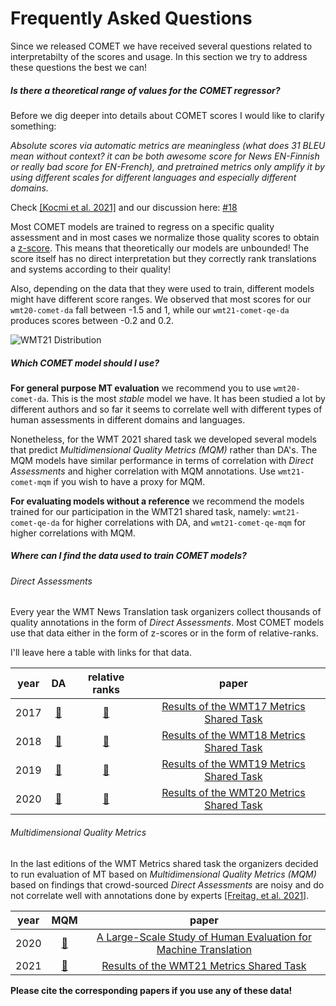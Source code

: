 # Frequently Asked Questions

Since we released COMET we have received several questions related to interpretabilty of the scores and usage. In this section we try to address these questions the best we can! 

##### Is there a theoretical range of values for the COMET regressor?

Before we dig deeper into details about COMET scores I would like to clarify something: 

_Absolute scores via automatic metrics are meaningless (what does 31 BLEU mean without context? it can be both awesome score for News EN-Finnish or really bad score for EN-French), and pretrained metrics only amplify it by using different scales for different languages and especially different domains._ 

Check [[Kocmi et al. 2021]](https://aclanthology.org/2021.wmt-1.57/) and our discussion here: [#18](https://github.com/Unbabel/COMET/issues/18)

Most COMET models are trained to regress on a specific quality assessment and in most cases we normalize those quality scores to obtain a [z-score](https://www.simplypsychology.org/z-score.html). This means that theoretically our models are unbounded! The score itself has no direct interpretation but they correctly rank translations and systems according to their quality!

Also, depending on the data that they were used to train, different models might have different score ranges. We observed that most scores for our `wmt20-comet-da` fall between -1.5 and 1, while our `wmt21-comet-qe-da` produces scores between -0.2 and 0.2.

![WMT21 Distribution](/_static/img/distributions-WMT21.png)

##### Which COMET model should I use?

**For general purpose MT evaluation** we recommend you to use `wmt20-comet-da`. This is the most _stable_ model we have. It has been studied a lot by different authors and so far it seems to correlate well with different types of human assessments in different domains and languages.

Nonetheless, for the WMT 2021 shared task we developed several models that predict _Multidimensional Quality Metrics (MQM)_ rather than DA's. The MQM models have similar performance in terms of correlation with _Direct Assessments_ and higher correlation with MQM annotations. Use `wmt21-comet-mqm` if you wish to have a proxy for MQM.

**For evaluating models without a reference** we recommend the models trained for our participation in the WMT21 shared task, namely: `wmt21-comet-qe-da` for higher correlations with DA, and `wmt21-comet-qe-mqm` for higher correlations with MQM.

##### Where can I find the data used to train COMET models?

###### Direct Assessments
Every year the WMT News Translation task organizers collect thousands of quality annotations in the form of _Direct Assessments_. Most COMET models use that data either in the form of z-scores or in the form of relative-ranks.

I'll leave here a table with links for that data.

| year | DA | relative ranks | paper |
|:---: | :--: | :---: | :---: |
| 2017 | [🔗](https://unbabel-experimental-data-sets.s3.eu-west-1.amazonaws.com/wmt/2017-da.csv.tar.gz) | [🔗](https://unbabel-experimental-data-sets.s3.eu-west-1.amazonaws.com/wmt/2017-daRR.csv.tar.gz) | [Results of the WMT17 Metrics Shared Task](https://statmt.org/wmt17/pdf/WMT55.pdf) |
| 2018 | [🔗](https://unbabel-experimental-data-sets.s3.eu-west-1.amazonaws.com/wmt/2018-da.csv.tar.gz) |  [🔗](https://unbabel-experimental-data-sets.s3.eu-west-1.amazonaws.com/wmt/2018-daRR.csv.tar.gz) |[Results of the WMT18 Metrics Shared Task](https://statmt.org/wmt18/pdf/WMT078.pdf) |
| 2019 | [🔗](https://unbabel-experimental-data-sets.s3.eu-west-1.amazonaws.com/wmt/2019-da.csv.tar.gz) |  [🔗](https://unbabel-experimental-data-sets.s3.eu-west-1.amazonaws.com/wmt/2019-daRR.csv.tar.gz) |[Results of the WMT19 Metrics Shared Task](https://statmt.org/wmt19/pdf/53/WMT02.pdf) |
| 2020 | [🔗](https://unbabel-experimental-data-sets.s3.eu-west-1.amazonaws.com/wmt/2020-da.csv.tar.gz) |  [🔗](https://unbabel-experimental-data-sets.s3.eu-west-1.amazonaws.com/wmt/2020-daRR.csv.tar.gz) |[Results of the WMT20 Metrics Shared Task](https://statmt.org/wmt20/pdf/2020.wmt-1.77.pdf) |


###### Multidimensional Quality Metrics

In the last editions of the WMT Metrics shared task the organizers decided to run evaluation of MT based on _Multidimensional Quality Metrics (MQM)_ based on findings that crowd-sourced _Direct Assessments_ are noisy and do not correlate well with annotations done by experts [[Freitag, et al. 2021]](https://aclanthology.org/2021.tacl-1.87.pdf).

| year | MQM | paper |
|:---: | :--: | :---:|
| 2020 | [🔗](https://github.com/google/wmt-mqm-human-evaluation) | [A Large-Scale Study of Human Evaluation for Machine Translation](https://aclanthology.org/2021.tacl-1.87.pdf) |
| 2021 | [🔗](https://github.com/google/wmt-mqm-human-evaluation) | [Results of the WMT21 Metrics Shared Task](https://aclanthology.org/2021.wmt-1.73.pdf) |

**Please cite the corresponding papers if you use any of these data!**